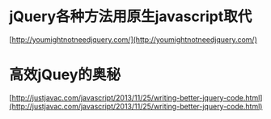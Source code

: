 # jQuery各种方法用原生javascript取代

[http://youmightnotneedjquery.com/](http://youmightnotneedjquery.com/)

# 高效jQuey的奥秘
[http://justjavac.com/javascript/2013/11/25/writing-better-jquery-code.html](http://justjavac.com/javascript/2013/11/25/writing-better-jquery-code.html)
